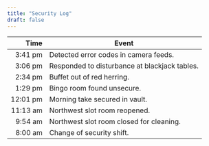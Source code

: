 ```yaml
---
title: "Security Log"
draft: false
---
```


| Time | Event |
| -------: | ------------- |
|  3:41 pm | Detected error codes in camera feeds. |
|  3:06 pm | Responded to disturbance at blackjack tables. |
|  2:34 pm | Buffet out of red herring. |
|  1:29 pm | Bingo room found unsecure. |
| 12:01 pm | Morning take secured in vault. |
| 11:13 am | Northwest slot room reopened. |
|  9:54 am | Northwest slot room closed for cleaning. |
|  8:00 am | Change of security shift. |
